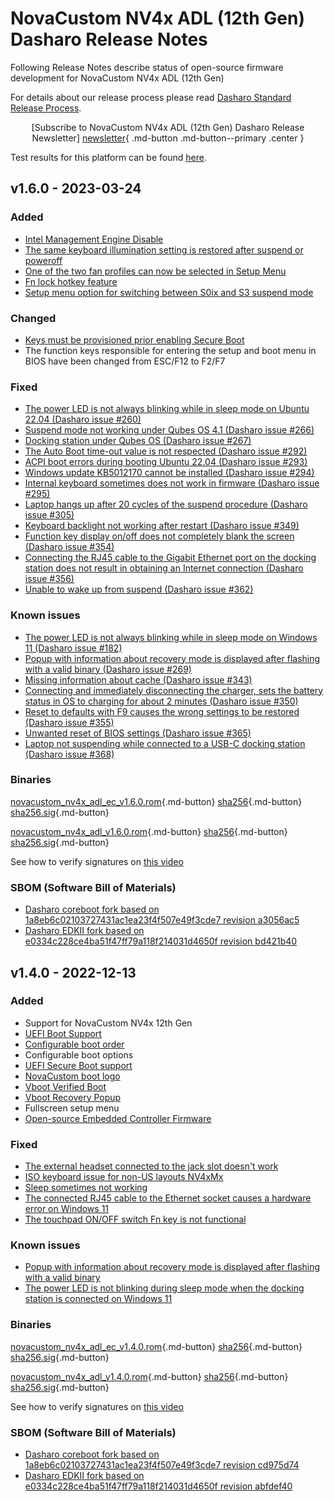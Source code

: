 # NovaCustom NV4x ADL (12th Gen) Dasharo Release Notes

Following Release Notes describe status of open-source firmware development for
NovaCustom NV4x ADL (12th Gen)

For details about our release process please read
[Dasharo Standard Release Process](../../dev-proc/standard-release-process.md).

<center>

[Subscribe to NovaCustom NV4x ADL (12th Gen) Dasharo Release Newsletter]
[newsletter]{ .md-button .md-button--primary .center }

</center>

Test results for this platform can be found
[here](https://docs.google.com/spreadsheets/d/1LOXY9HCu-fMitkYwX08iLsQdSNenzyU0LnMdVbZB5Do/edit#gid=1695997523).

## v1.6.0 - 2023-03-24

### Added

- [Intel Management Engine Disable](https://github.com/Dasharo/dasharo-issues/issues/111)
- [The same keyboard illumination setting is restored after suspend or poweroff](https://github.com/Dasharo/dasharo-issues/issues/339)
- [One of the two fan profiles can now be selected in Setup Menu](https://docs.dasharo.com/unified/novacustom/fan-profiles/)
- [Fn lock hotkey feature](https://docs.dasharo.com/unified/novacustom/fn-lock-hotkey/)
- [Setup menu option for switching between S0ix and S3 suspend mode](https://github.com/Dasharo/dasharo-issues/issues/300)

### Changed

- [Keys must be provisioned prior enabling Secure Boot](https://docs.dasharo.com/dasharo-menu-docs/device-manager/#secure-boot-configuration)
- The function keys responsible for entering the setup and boot menu in BIOS have been changed from ESC/F12 to F2/F7

### Fixed

- [The power LED is not always blinking while in sleep mode on Ubuntu 22.04 (Dasharo issue #260)](https://github.com/Dasharo/dasharo-issues/issues/260)
- [Suspend mode not working under Qubes OS 4.1 (Dasharo issue #266)](https://github.com/Dasharo/dasharo-issues/issues/266)
- [Docking station under Qubes OS (Dasharo issue #267)](https://github.com/Dasharo/dasharo-issues/issues/267)
- [The Auto Boot time-out value is not respected (Dasharo issue #292)](https://github.com/Dasharo/dasharo-issues/issues/292)
- [ACPI boot errors during booting Ubuntu 22.04 (Dasharo issue #293)](https://github.com/Dasharo/dasharo-issues/issues/293)
- [Windows update KB5012170 cannot be installed (Dasharo issue #294)](https://github.com/Dasharo/dasharo-issues/issues/294)
- [Internal keyboard sometimes does not work in firmware (Dasharo issue #295)](https://github.com/Dasharo/dasharo-issues/issues/295)
- [Laptop hangs up after 20 cycles of the suspend procedure (Dasharo issue #305)](https://github.com/Dasharo/dasharo-issues/issues/305)
- [Keyboard backlight not working after restart (Dasharo issue #349)](https://github.com/Dasharo/dasharo-issues/issues/349)
- [Function key display on/off does not completely blank the screen  (Dasharo issue #354)](https://github.com/Dasharo/dasharo-issues/issues/354)
- [Connecting the RJ45 cable to the Gigabit Ethernet port on the docking station does not result in obtaining an Internet connection (Dasharo issue #356)](https://github.com/Dasharo/dasharo-issues/issues/356)
- [Unable to wake up from suspend (Dasharo issue #362)](https://github.com/Dasharo/dasharo-issues/issues/362)

### Known issues

- [The power LED is not always blinking while in sleep mode on Windows 11 (Dasharo issue #182)](https://github.com/Dasharo/dasharo-issues/issues/182)
- [Popup with information about recovery mode is displayed after flashing with a valid binary (Dasharo issue #269)](https://github.com/Dasharo/dasharo-issues/issues/269)
- [Missing information about cache  (Dasharo issue #343)](https://github.com/Dasharo/dasharo-issues/issues/343)
- [Connecting and immediately disconnecting the charger, sets the battery status in OS to charging for about 2 minutes  (Dasharo issue #350)](https://github.com/Dasharo/dasharo-issues/issues/350)
- [Reset to defaults with F9 causes the wrong settings to be restored (Dasharo issue #355)](https://github.com/Dasharo/dasharo-issues/issues/355)
- [Unwanted reset of BIOS settings (Dasharo issue #365)](https://github.com/Dasharo/dasharo-issues/issues/365)
- [Laptop not suspending while connected to a USB-C docking station (Dasharo issue #368)](https://github.com/Dasharo/dasharo-issues/issues/368)

### Binaries

[novacustom_nv4x_adl_ec_v1.6.0.rom][novacustom_nv4x_adl_ec_v1.6.0.rom_file]{.md-button}
[sha256][novacustom_nv4x_adl_ec_v1.6.0.rom_hash]{.md-button}
[sha256.sig][novacustom_nv4x_adl_ec_v1.6.0.rom_sig]{.md-button}

[novacustom_nv4x_adl_v1.6.0.rom][novacustom_nv4x_adl_v1.6.0.rom_file]{.md-button}
[sha256][novacustom_nv4x_adl_v1.6.0.rom_hash]{.md-button}
[sha256.sig][novacustom_nv4x_adl_v1.6.0.rom_sig]{.md-button}

See how to verify signatures on [this video](https://asciinema.org/a/518379)

### SBOM (Software Bill of Materials)

- [Dasharo coreboot fork based on 1a8eb6c02103727431ac1ea23f4f507e49f3cde7 revision a3056ac5](https://github.com/Dasharo/coreboot/tree/a3056ac5)
- [Dasharo EDKII fork based on e0334c228ce4ba51f47ff79a118f214031d4650f revision bd421b40](https://github.com/Dasharo/edk2/tree/bd421b40)

[newsletter]: https://newsletter.3mdeb.com/subscription/RJrTXDhWR
[novacustom_nv4x_adl_ec_v1.6.0.rom_file]: https://3mdeb.com/open-source-firmware/Dasharo/novacustom_nv4x_adl/v1.6.0/novacustom_nv4x_adl_ec_v1.6.0.rom
[novacustom_nv4x_adl_ec_v1.6.0.rom_hash]: https://3mdeb.com/open-source-firmware/Dasharo/novacustom_nv4x_adl/v1.6.0/novacustom_nv4x_adl_ec_v1.6.0.rom.sha256
[novacustom_nv4x_adl_ec_v1.6.0.rom_sig]: https://3mdeb.com/open-source-firmware/Dasharo/novacustom_nv4x_adl/v1.6.0/novacustom_nv4x_adl_ec_v1.6.0.rom.sha256.sig
[novacustom_nv4x_adl_v1.6.0.rom_file]: https://3mdeb.com/open-source-firmware/Dasharo/novacustom_nv4x_adl/v1.6.0/novacustom_nv4x_adl_v1.6.0.rom
[novacustom_nv4x_adl_v1.6.0.rom_hash]: https://3mdeb.com/open-source-firmware/Dasharo/novacustom_nv4x_adl/v1.6.0/novacustom_nv4x_adl_v1.6.0.rom.sha256
[novacustom_nv4x_adl_v1.6.0.rom_sig]: https://3mdeb.com/open-source-firmware/Dasharo/novacustom_nv4x_adl/v1.6.0/novacustom_nv4x_adl_v1.6.0.rom.sha256.sig

## v1.4.0 - 2022-12-13

### Added

- Support for NovaCustom NV4x 12th Gen
- [UEFI Boot Support](https://docs.dasharo.com/unified-test-documentation/dasharo-compatibility/30M-uefi-compatible-interface/)
- [Configurable boot order](https://docs.dasharo.com/unified-test-documentation/dasharo-compatibility/325-custom-boot-order/)
- Configurable boot options
- [UEFI Secure Boot support](https://docs.dasharo.com/unified-test-documentation/dasharo-security/206-secure-boot/)
- [NovaCustom boot logo](https://docs.dasharo.com/unified-test-documentation/dasharo-compatibility/304-custom-logo/)
- [Vboot Verified Boot](https://docs.dasharo.com/unified-test-documentation/dasharo-security/201-verified-boot/)
- [Vboot Recovery Popup](https://docs.dasharo.com/unified-test-documentation/dasharo-security/201-verified-boot/#vbo009001-recovery-boot-popup-firmware)
- Fullscreen setup menu
- [Open-source Embedded Controller Firmware](../../../unified/novacustom/recovery/#ec-firmware-recovery)

### Fixed

- [The external headset connected to the jack slot doesn't work](https://github.com/Dasharo/dasharo-issues/issues/254)
- [ISO keyboard issue for non-US layouts NV4xMx](https://github.com/Dasharo/dasharo-issues/issues/259)
- [Sleep sometimes not working](https://github.com/Dasharo/dasharo-issues/issues/261)
- [The connected RJ45 cable to the Ethernet socket causes a hardware error on Windows 11](https://github.com/Dasharo/dasharo-issues/issues/264)
- [The touchpad ON/OFF switch Fn key is not functional](https://github.com/Dasharo/dasharo-issues/issues/38)

### Known issues

- [Popup with information about recovery mode is displayed after flashing with a valid binary](https://github.com/Dasharo/dasharo-issues/issues/269)
- [The power LED is not blinking during sleep mode when the docking station is connected on Windows 11](https://github.com/Dasharo/dasharo-issues/issues/268)

### Binaries

[novacustom_nv4x_adl_ec_v1.4.0.rom][novacustom_nv4x_adl_ec_v1.4.0.rom_file]{.md-button}
[sha256][novacustom_nv4x_adl_ec_v1.4.0.rom_hash]{.md-button}
[sha256.sig][novacustom_nv4x_adl_ec_v1.4.0.rom_sig]{.md-button}

[novacustom_nv4x_adl_v1.4.0.rom][novacustom_nv4x_adl_v1.4.0.rom_file]{.md-button}
[sha256][novacustom_nv4x_adl_v1.4.0.rom_hash]{.md-button}
[sha256.sig][novacustom_nv4x_adl_v1.4.0.rom_sig]{.md-button}

See how to verify signatures on [this video](https://asciinema.org/a/518379)

### SBOM (Software Bill of Materials)

- [Dasharo coreboot fork based on 1a8eb6c02103727431ac1ea23f4f507e49f3cde7 revision cd975d74](https://github.com/Dasharo/coreboot/tree/cd975d74)
- [Dasharo EDKII fork based on e0334c228ce4ba51f47ff79a118f214031d4650f revision abfdef40](https://github.com/Dasharo/edk2/tree/abfdef40)

[newsletter]: https://newsletter.3mdeb.com/subscription/ZkbNv4qdO
[novacustom_nv4x_adl_ec_v1.4.0.rom_file]: https://3mdeb.com/open-source-firmware/Dasharo/novacustom_nv4x_adl/v1.4.0/novacustom_nv4x_adl_ec_v1.4.0.rom
[novacustom_nv4x_adl_ec_v1.4.0.rom_hash]: https://3mdeb.com/open-source-firmware/Dasharo/novacustom_nv4x_adl/v1.4.0/novacustom_nv4x_adl_ec_v1.4.0.rom.sha256
[novacustom_nv4x_adl_ec_v1.4.0.rom_sig]: https://3mdeb.com/open-source-firmware/Dasharo/novacustom_nv4x_adl/v1.4.0/novacustom_nv4x_adl_ec_v1.4.0.rom.sha256.sig
[novacustom_nv4x_adl_v1.4.0.rom_file]: https://3mdeb.com/open-source-firmware/Dasharo/novacustom_nv4x_adl/v1.4.0/novacustom_nv4x_adl_v1.4.0.rom
[novacustom_nv4x_adl_v1.4.0.rom_hash]: https://3mdeb.com/open-source-firmware/Dasharo/novacustom_nv4x_adl/v1.4.0/novacustom_nv4x_adl_v1.4.0.rom.sha256
[novacustom_nv4x_adl_v1.4.0.rom_sig]: https://3mdeb.com/open-source-firmware/Dasharo/novacustom_nv4x_adl/v1.4.0/novacustom_nv4x_adl_v1.4.0.rom.sha256.sig
